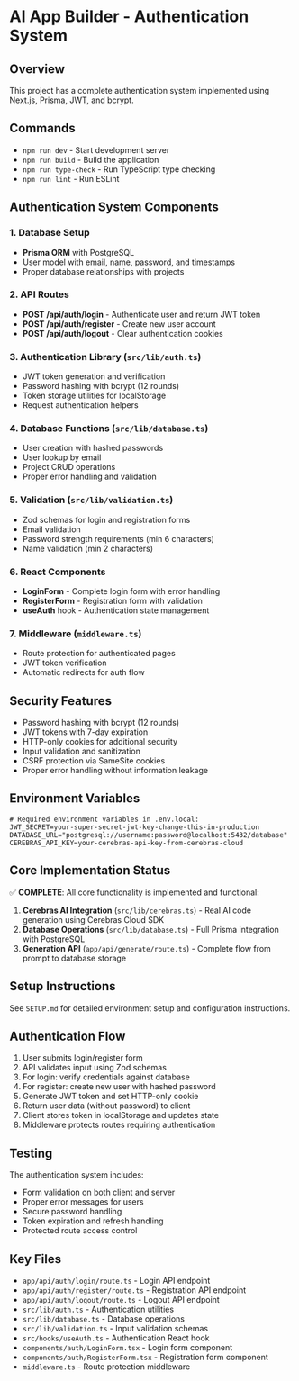 # AI App Builder - Authentication System

## Overview
This project has a complete authentication system implemented using Next.js, Prisma, JWT, and bcrypt.

## Commands
- `npm run dev` - Start development server
- `npm run build` - Build the application
- `npm run type-check` - Run TypeScript type checking
- `npm run lint` - Run ESLint

## Authentication System Components

### 1. Database Setup
- **Prisma ORM** with PostgreSQL
- User model with email, name, password, and timestamps
- Proper database relationships with projects

### 2. API Routes
- **POST /api/auth/login** - Authenticate user and return JWT token
- **POST /api/auth/register** - Create new user account
- **POST /api/auth/logout** - Clear authentication cookies

### 3. Authentication Library (`src/lib/auth.ts`)
- JWT token generation and verification
- Password hashing with bcrypt (12 rounds)
- Token storage utilities for localStorage
- Request authentication helpers

### 4. Database Functions (`src/lib/database.ts`)
- User creation with hashed passwords
- User lookup by email
- Project CRUD operations
- Proper error handling and validation

### 5. Validation (`src/lib/validation.ts`)
- Zod schemas for login and registration forms
- Email validation
- Password strength requirements (min 6 characters)
- Name validation (min 2 characters)

### 6. React Components
- **LoginForm** - Complete login form with error handling
- **RegisterForm** - Registration form with validation
- **useAuth** hook - Authentication state management

### 7. Middleware (`middleware.ts`)
- Route protection for authenticated pages
- JWT token verification
- Automatic redirects for auth flow

## Security Features
- Password hashing with bcrypt (12 rounds)
- JWT tokens with 7-day expiration
- HTTP-only cookies for additional security
- Input validation and sanitization
- CSRF protection via SameSite cookies
- Proper error handling without information leakage

## Environment Variables
```
# Required environment variables in .env.local:
JWT_SECRET=your-super-secret-jwt-key-change-this-in-production
DATABASE_URL="postgresql://username:password@localhost:5432/database"
CEREBRAS_API_KEY=your-cerebras-api-key-from-cerebras-cloud
```

## Core Implementation Status
✅ **COMPLETE**: All core functionality is implemented and functional:

1. **Cerebras AI Integration** (`src/lib/cerebras.ts`) - Real AI code generation using Cerebras Cloud SDK
2. **Database Operations** (`src/lib/database.ts`) - Full Prisma integration with PostgreSQL  
3. **Generation API** (`app/api/generate/route.ts`) - Complete flow from prompt to database storage

## Setup Instructions
See `SETUP.md` for detailed environment setup and configuration instructions.

## Authentication Flow
1. User submits login/register form
2. API validates input using Zod schemas
3. For login: verify credentials against database
4. For register: create new user with hashed password
5. Generate JWT token and set HTTP-only cookie
6. Return user data (without password) to client
7. Client stores token in localStorage and updates state
8. Middleware protects routes requiring authentication

## Testing
The authentication system includes:
- Form validation on both client and server
- Proper error messages for users
- Secure password handling
- Token expiration and refresh handling
- Protected route access control

## Key Files
- `app/api/auth/login/route.ts` - Login API endpoint
- `app/api/auth/register/route.ts` - Registration API endpoint
- `app/api/auth/logout/route.ts` - Logout API endpoint
- `src/lib/auth.ts` - Authentication utilities
- `src/lib/database.ts` - Database operations
- `src/lib/validation.ts` - Input validation schemas
- `src/hooks/useAuth.ts` - Authentication React hook
- `components/auth/LoginForm.tsx` - Login form component
- `components/auth/RegisterForm.tsx` - Registration form component
- `middleware.ts` - Route protection middleware
